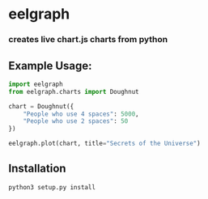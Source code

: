 # eelgraph
### creates live chart.js charts from python

## Example Usage:
```py
import eelgraph
from eelgraph.charts import Doughnut

chart = Doughnut({
    "People who use 4 spaces": 5000,
    "People who use 2 spaces": 50
})

eelgraph.plot(chart, title="Secrets of the Universe")
```

## Installation
```
python3 setup.py install
```

